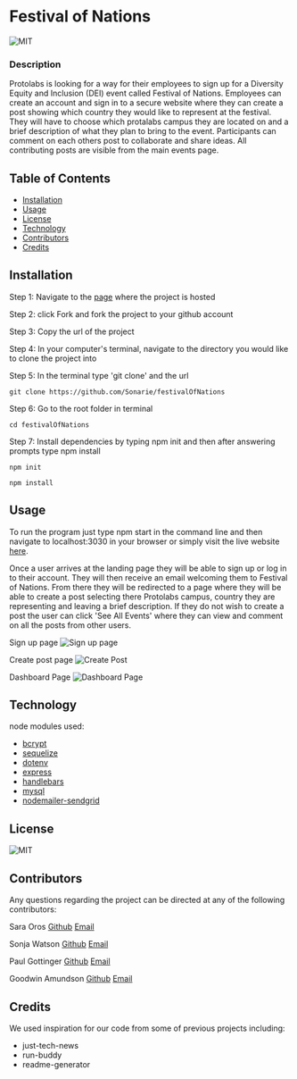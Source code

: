# Festival of Nations

  ![MIT](https://img.shields.io/badge/MIT-license-green)

  ### Description 
  Protolabs is looking for a way for their employees to sign up for a Diversity Equity and Inclusion (DEI) event called Festival of Nations. Employees can create an account and sign in to a secure website where they can create a post showing which country they would like to represent at the festival. They will have to choose which protalabs campus they are located on and a brief description of what they plan to bring to the event. Participants can comment on each others post to collaborate and share ideas. All contributing posts are visible from the main events page.


  ## Table of Contents
  * [Installation](#installation)
  * [Usage](#usage)
  * [License](#license)
  * [Technology](#technology)
  * [Contributors](#contributors)
  * [Credits](#credits)
  
  
  ## Installation 
  Step 1: Navigate to the [page](https://github.com/Sonarie/festivalOfNations) where the project is hosted 
  
  Step 2: click Fork and fork the project to your github account 
  
  Step 3: Copy the url of the project 
  
  Step 4: In your computer's terminal, navigate to the directory you would like to clone the project into
  
  Step 5: In the terminal type 'git clone' and the url 
  ```
  git clone https://github.com/Sonarie/festivalOfNations
  ```
  
  Step 6: Go to the root folder in terminal 
  ```
  cd festivalOfNations
  ```


  Step 7: Install dependencies by typing npm init and then after answering prompts type npm install
  ```
  npm init
  ```
  ```
  npm install
  ```


  ## Usage 
  To run the program just type npm start in the command line and then navigate to localhost:3030 in your browser or simply visit the live website [here](https://powerful-mesa-61465.herokuapp.com/). 

  Once a user arrives at the landing page they will be able to sign up or log in to their account. They will then receive an email welcoming them to Festival of Nations. From there they will be redirected to a page where they will be able to create a post selecting there Protolabs campus, country they are representing and leaving a brief description. If they do not wish to create a post the user can click 'See All Events' where they can view and comment on all the posts from other users.
  
 Sign up page
![Sign up page](./views/images/sign-up.png)

Create post page
![Create Post](./views/images/create-post.png)

Dashboard Page
![Dashboard Page](./views/images/dashboard.png)

  ## Technology
  node modules used:
  * [bcrypt](https://www.npmjs.com/package/bcrypt)
  * [sequelize](https://www.npmjs.com/package/sequelize)
  * [dotenv](https://www.npmjs.com/package/dotenv)
  * [express](https://www.npmjs.com/package/express)
  * [handlebars](https://www.npmjs.com/package/handlebars)
  * [mysql](https://www.npmjs.com/package/mysql)
  * [nodemailer-sendgrid](https://www.npmjs.com/package/nodemailer-sendgrid)



  ## License 
  ![MIT](https://img.shields.io/badge/MIT-license-green) 


  ## Contributors
  Any questions regarding the project can be directed at any of the following contributors:

  Sara Oros [Github](https://github.com/saraoros) [Email](saragochez13@gmail.com)

  Sonja Watson [Github](https://github.com/Sonarie) [Email](sonarie1980@gmail.com)

  Paul Gottinger [Github](https://github.com/PRGottinger) [Email](paul.gottinger@gmail.com)

  Goodwin Amundson [Github](https://github.com/goodwinamundson) [Email](goodwinamundson@gmail.com)

  ## Credits
  We used inspiration for our code from some of previous projects including:
  * just-tech-news
  * run-buddy
  * readme-generator 




